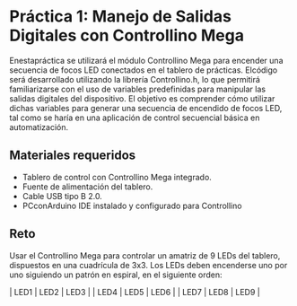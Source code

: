 # Práctica 1: Manejo de Salidas Digitales con Controllino Mega

Enestapráctica se utilizará el módulo Controllino Mega para encender una secuencia de focos LED conectados en el tablero de prácticas. Elcódigo será desarrollado
utilizando la librería Controllino.h, lo que permitirá familiarizarse con el uso  de variables predefinidas para manipular las salidas digitales del dispositivo.
El objetivo es comprender cómo utilizar dichas variables para generar una secuencia de encendido de focos LED, tal como se haría en una aplicación de control
secuencial básica en automatización.

##  Materiales requeridos
 - Tablero de control con Controllino Mega integrado.
 - Fuente de alimentación del tablero.
 - Cable USB tipo B 2.0.
 - PCconArduino IDE instalado y configurado para Controllino
   
## Reto
 Usar el Controllino Mega para controlar un amatriz de 9 LEDs del tablero, dispuestos en una cuadrícula de 3x3. Los LEDs deben encenderse uno por uno siguiendo un  patrón en espiral, en el siguiente orden:
 
| LED1  | LED2  | LED3  |
| LED4  | LED5  | LED6  |
| LED7  | LED8  | LED9  |
